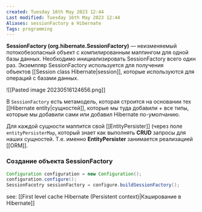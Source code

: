 ```yaml
---
created: Tuesday 16th May 2023 12:44
Last modified: Tuesday 16th May 2023 12:44
Aliases: sessionFactory в Hibernate
Tags: programming
---
```


**SessionFactory (org.hibernate.SessionFactory)** — неизменяемый потокобезопасный объект с компилированным маппингом для одной базы данных. Необходимо инициализировать SessionFactory всего один раз. Экземпляр SessionFactory используется для получения объектов [[Session class Hibernate|session]], которые используются для операций с базами данных.

![[Pasted image 20230516124656.png]]

В `SessionFactory` есть метамодель, которая строится на основании тех [[Hibernate entity|сущностей]], которые мы туда добавили + все типы, которые мы добавили сами или добавил Hibernate по-умолчанию.

Для каждой сущности маппится свой [[EntityPersister]] (через поле `entityPersisterMap`, который знает как выполнять **CRUD** запросы для наших сущностей. Т.е. именно **EntityPersister** занимается реализацией [[ORM]]. 


### Создание объекта SessionFactory

```java
Configuration configuration = new Configuration();
configuration.configure();
SessionFacotry sessionFactory = configure.buildSessionFactory();
```


see: [[First level cache Hibernate (Persistent context)|Кэширование в Hibernate]]


